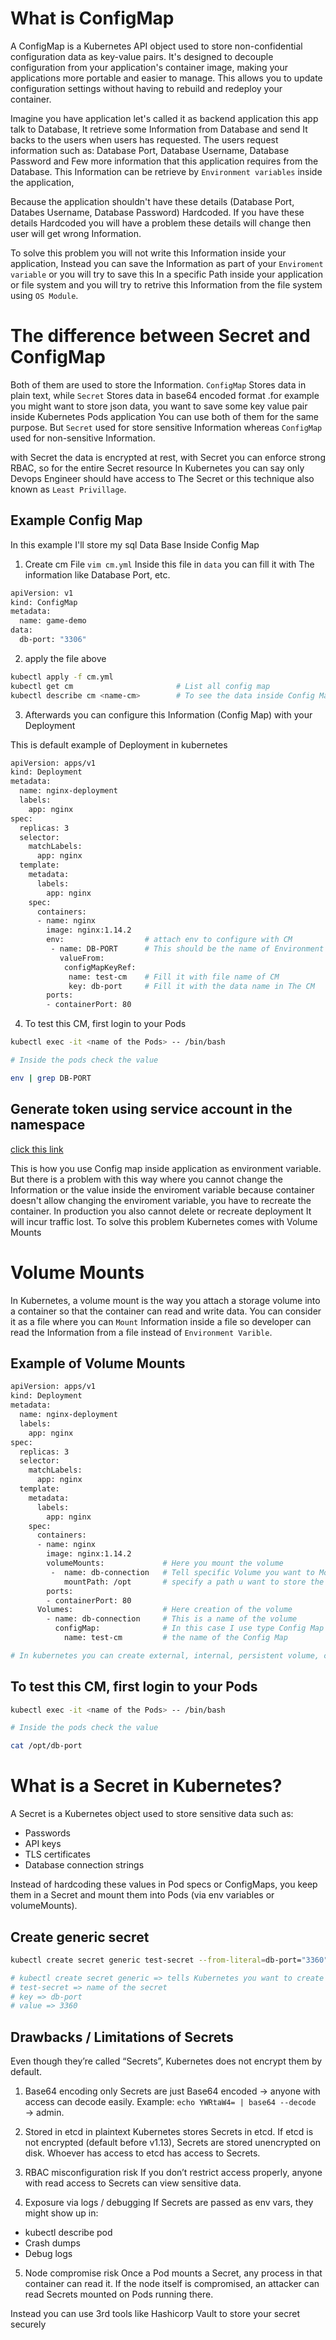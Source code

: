 # What is ConfigMap
A ConfigMap is a Kubernetes API object used to store non-confidential configuration data as key-value pairs. It's designed to decouple configuration from your application's container image, making your applications more portable and easier to manage. This allows you to update configuration settings without having to rebuild and redeploy your container.

Imagine you have application let's called it as backend application this app talk to Database, It retrieve some Information from Database and send It backs to the users when users has requested. The users request information such as: Database Port, Database Username, Database Password and Few more information that this application requires from the Database. This Information can be retrieve by ``Environment variables`` inside the application, 

Because the application shouldn't have these details (Database Port, Databes Username, Database Password) Hardcoded. If you have these details Hardcoded you will have a problem these details will change then user will get wrong Information.

To solve this problem you will not write this Information inside your application, Instead you can save the Information as part of your ``Enviroment variable`` or you will try to save this In a specific Path inside your application or file system and you will try to retrive this Information from the file system using ``OS Module``.

# The difference between Secret and ConfigMap
Both of them are used to store the Information. ``ConfigMap`` Stores data in plain text, while ``Secret`` Stores data in base64 encoded format .for example you might want to store json data, you want to save some key value pair inside Kubernetes Pods application You can use both of them for the same purpose. But ``Secret`` used for store sensitive Information whereas ``ConfigMap`` used for non-sensitive Information.

with Secret the data is encrypted at rest, with Secret you can enforce strong RBAC, so for the entire Secret resource In Kubernetes you can say only Devops Engineer should have access to The Secret or this technique also known as ``Least Privillage``. 

## Example Config Map
In this example I'll store my sql Data Base Inside Config Map
1. Create cm File ``vim cm.yml`` Inside this file in ``data`` you can fill it with The information like Database Port, etc.

```bash
apiVersion: v1
kind: ConfigMap
metadata:
  name: game-demo
data:
  db-port: "3306"
```

2. apply the file above
```bash
kubectl apply -f cm.yml
kubectl get cm                       # List all config map
kubectl describe cm <name-cm>        # To see the data inside Config Map
```

3. Afterwards you can configure this Information (Config Map) with your Deployment 

This is default example of Deployment in kubernetes 
```bash
apiVersion: apps/v1
kind: Deployment
metadata:
  name: nginx-deployment
  labels:
    app: nginx
spec:
  replicas: 3
  selector:
    matchLabels:
      app: nginx
  template:
    metadata:
      labels:
        app: nginx
    spec:
      containers:
      - name: nginx
        image: nginx:1.14.2
        env:                  # attach env to configure with CM
         - name: DB-PORT      # This should be the name of Environment variable
           valueFrom:
            configMapKeyRef:
             name: test-cm    # Fill it with file name of CM 
             key: db-port     # Fill it with the data name in The CM
        ports:
        - containerPort: 80
```

4. To test this CM, first login to your Pods 
```bash
kubectl exec -it <name of the Pods> -- /bin/bash

# Inside the pods check the value 

env | grep DB-PORT
``` 


## Generate token using service account in the namespace
[click this link](https://kubernetes.io/docs/reference/access-authn-authz/service-accounts-admin/#:~:text=To%20create%20a%20non%2Dexpiring,with%20that%20generated%20token%20data.)

This is how you use Config map inside application as environment variable.
But there is a problem with this way where you cannot change the Information or the value inside the enviroment variable because container doesn't allow changing the enviroment variable, you have to recreate the container.
In production you also cannot delete or recreate deployment It will incur traffic lost. To solve this problem Kubernetes comes with Volume Mounts

# Volume Mounts
In Kubernetes, a volume mount is the way you attach a storage volume into a container so that the container can read and write data. You can consider it as a file where you can ``Mount`` Information inside a file so developer can read the Information from a file instead of ``Environment Varible``.

## Example of Volume Mounts
```bash
apiVersion: apps/v1
kind: Deployment
metadata:
  name: nginx-deployment
  labels:
    app: nginx
spec:
  replicas: 3
  selector:
    matchLabels:
      app: nginx
  template:
    metadata:
      labels:
        app: nginx
    spec:
      containers:
      - name: nginx
        image: nginx:1.14.2
        volumeMounts:             # Here you mount the volume
         -  name: db-connection   # Tell specific Volume you want to Mount
            mountPath: /opt       # specify a path u want to store the CM
        ports:
        - containerPort: 80
      Volumes:                    # Here creation of the volume
        - name: db-connection     # This is a name of the volume
          configMap:              # In this case I use type Config Map 
            name: test-cm         # the name of the Config Map

# In kubernetes you can create external, internal, persistent volume, config map volume. In this case I create Config map volume
```
## To test this CM, first login to your Pods 
```bash
kubectl exec -it <name of the Pods> -- /bin/bash

# Inside the pods check the value 

cat /opt/db-port
``` 

# What is a Secret in Kubernetes?
A Secret is a Kubernetes object used to store sensitive data such as:
- Passwords
- API keys
- TLS certificates
- Database connection strings

Instead of hardcoding these values in Pod specs or ConfigMaps, you keep them in a Secret and mount them into Pods (via env variables or volumeMounts).

## Create generic secret
```bash
kubectl create secret generic test-secret --from-literal=db-port="3360"

# kubectl create secret generic => tells Kubernetes you want to create a generic Secret.
# test-secret => name of the secret 
# key => db-port
# value => 3360
```


## Drawbacks / Limitations of Secrets
Even though they’re called “Secrets”, Kubernetes does not encrypt them by default.

1. Base64 encoding only
Secrets are just Base64 encoded → anyone with access can decode easily.
Example: ```echo YWRtaW4= | base64 --decode``` → admin.

2. Stored in etcd in plaintext
Kubernetes stores Secrets in etcd.
If etcd is not encrypted (default before v1.13), Secrets are stored unencrypted on disk. Whoever has access to etcd has access to Secrets.

3. RBAC misconfiguration risk
If you don’t restrict access properly, anyone with read access to Secrets can view sensitive data.

4. Exposure via logs / debugging
If Secrets are passed as env vars, they might show up in:

- kubectl describe pod
- Crash dumps
- Debug logs

5. Node compromise risk
Once a Pod mounts a Secret, any process in that container can read it.
If the node itself is compromised, an attacker can read Secrets mounted on Pods running there.

Instead you can use 3rd tools like Hashicorp Vault to store your secret securely